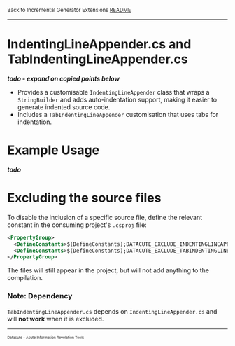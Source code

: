 <small>Back to Incremental Generator Extensions [README](../README.md)</small>

---
# IndentingLineAppender.cs and TabIndentingLineAppender.cs
***todo - expand on copied points below***

- Provides a customisable `IndentingLineAppender` class that wraps a `StringBuilder` and adds
  auto-indentation support, making it easier to generate indented source code.
- Includes a `TabIndentingLineAppender` customisation that uses tabs for indentation.


# Example Usage

_**todo**_

# Excluding the source files

To disable the inclusion of a specific source file,
define the relevant constant in the consuming project's `.csproj` file:

```XML
<PropertyGroup>
  <DefineConstants>$(DefineConstants);DATACUTE_EXCLUDE_INDENTINGLINEAPPENDER</DefineConstants>
  <DefineConstants>$(DefineConstants);DATACUTE_EXCLUDE_TABINDENTINGLINEAPPENDER</DefineConstants>
</PropertyGroup>
```

The files will still appear in the project, but will not add anything to the compilation.

### Note: Dependency
`TabIndentingLineAppender.cs` depends on `IndentingLineAppender.cs` and will **not work** when it
is excluded.

---
<small>
<small>
<small>
Datacute - Acute Information Revelation Tools
</small>
</small>
</small>